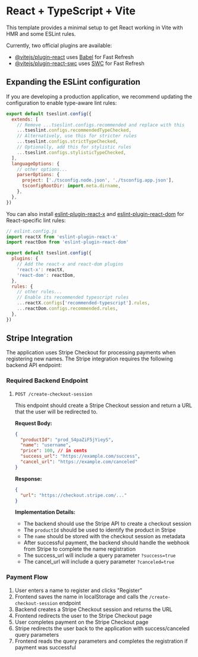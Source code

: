 # React + TypeScript + Vite

This template provides a minimal setup to get React working in Vite with HMR and some ESLint rules.

Currently, two official plugins are available:

- [@vitejs/plugin-react](https://github.com/vitejs/vite-plugin-react/blob/main/packages/plugin-react/README.md) uses [Babel](https://babeljs.io/) for Fast Refresh
- [@vitejs/plugin-react-swc](https://github.com/vitejs/vite-plugin-react-swc) uses [SWC](https://swc.rs/) for Fast Refresh

## Expanding the ESLint configuration

If you are developing a production application, we recommend updating the configuration to enable type-aware lint rules:

```js
export default tseslint.config({
  extends: [
    // Remove ...tseslint.configs.recommended and replace with this
    ...tseslint.configs.recommendedTypeChecked,
    // Alternatively, use this for stricter rules
    ...tseslint.configs.strictTypeChecked,
    // Optionally, add this for stylistic rules
    ...tseslint.configs.stylisticTypeChecked,
  ],
  languageOptions: {
    // other options...
    parserOptions: {
      project: ['./tsconfig.node.json', './tsconfig.app.json'],
      tsconfigRootDir: import.meta.dirname,
    },
  },
})
```

You can also install [eslint-plugin-react-x](https://github.com/Rel1cx/eslint-react/tree/main/packages/plugins/eslint-plugin-react-x) and [eslint-plugin-react-dom](https://github.com/Rel1cx/eslint-react/tree/main/packages/plugins/eslint-plugin-react-dom) for React-specific lint rules:

```js
// eslint.config.js
import reactX from 'eslint-plugin-react-x'
import reactDom from 'eslint-plugin-react-dom'

export default tseslint.config({
  plugins: {
    // Add the react-x and react-dom plugins
    'react-x': reactX,
    'react-dom': reactDom,
  },
  rules: {
    // other rules...
    // Enable its recommended typescript rules
    ...reactX.configs['recommended-typescript'].rules,
    ...reactDom.configs.recommended.rules,
  },
})
```

## Stripe Integration

The application uses Stripe Checkout for processing payments when registering new names. The Stripe integration requires the following backend API endpoint:

### Required Backend Endpoint

1. `POST /create-checkout-session`

   This endpoint should create a Stripe Checkout session and return a URL that the user will be redirected to.

   **Request Body:**
   ```json
   {
     "productId": "prod_S4paZiF5jYieyS",
     "name": "username",
     "price": 100, // in cents
     "success_url": "https://example.com/success",
     "cancel_url": "https://example.com/canceled"
   }
   ```

   **Response:**
   ```json
   {
     "url": "https://checkout.stripe.com/..."
   }
   ```

   **Implementation Details:**
   - The backend should use the Stripe API to create a checkout session
   - The `productId` should be used to identify the product in Stripe
   - The `name` should be stored with the checkout session as metadata
   - After successful payment, the backend should handle the webhook from Stripe to complete the name registration
   - The success_url will include a query parameter `?success=true`
   - The cancel_url will include a query parameter `?canceled=true`

### Payment Flow

1. User enters a name to register and clicks "Register"
2. Frontend saves the name in localStorage and calls the `/create-checkout-session` endpoint
3. Backend creates a Stripe Checkout session and returns the URL
4. Frontend redirects the user to the Stripe Checkout page
5. User completes payment on the Stripe Checkout page
6. Stripe redirects the user back to the application with success/canceled query parameters
7. Frontend reads the query parameters and completes the registration if payment was successful

